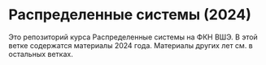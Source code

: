 # Распределенные системы (2024)

Это репозиторий курса Распределенные системы на ФКН ВШЭ. В этой ветке содержатся материалы 2024 года. Материалы других лет см. в остальных ветках.
